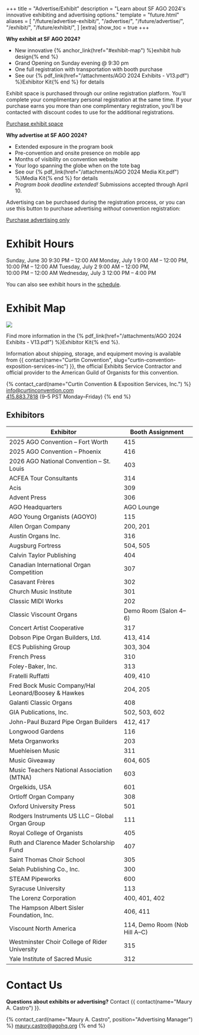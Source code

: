 +++
title = "Advertise/Exhibit"
description = "Learn about SF AGO 2024's innovative exhibiting and advertising options."
template = "future.html"
aliases = [
  "/future/advertise-exhibit/",
  "/advertise/",
  "/future/advertise/",
  "/exhibit/",
  "/future/exhibit/",
]
[extra]
show_toc = true
+++

**Why exhibit at SF AGO 2024?**

<div class="close">

* New innovative {% anchor_link(href="#exhibit-map") %}exhibit hub design{% end %}
* Grand Opening on Sunday evening @ 9:30 pm
* One full registration with transportation with booth purchase
* See our {% pdf_link(href="/attachments/AGO 2024 Exhibits - V13.pdf") %}Exhibitor Kit{% end %} for details

</div>

<div class="action-panel">

Exhibit space is purchased through our online registration platform. You'll complete your
complimentary personal registration at the same time. If your purchase earns you more than one
complimentary registration, you'll be contacted with discount codes to use for the additional
registrations.

<!----><a class="fancy-button" href="https://cvent.me/51d9XL?rt=6B6Nfs2wRkOnExmEXBYmYA&RefId=sfago2024.org%2Fexhibit" rel="external" target="_blank">Purchase exhibit space</a>
</div>

**Why advertise at SF AGO 2024?**

<div class="close">

* Extended exposure in the program book
* Pre-convention and onsite presence on mobile app
* Months of visibility on convention website
* Your logo spanning the globe when on the tote bag
* See our {% pdf_link(href="/attachments/AGO 2024 Media Kit.pdf") %}Media Kit{% end %} for details
* *Program book deadline extended!* Submissions accepted through April 10.

</div>

<div class="action-panel">

Advertising can be purchased during the registration process, or you
can use this button to purchase advertising *without* convention registration:

<!----><a class="fancy-button" href="https://cvent.me/ZnoZLw?rt=GJT4bzbOv0S-wVSLdNVddw&RefId=sfago2024.org%2Fadvertise" rel="external" target="_blank">Purchase advertising only</a>
</div>

# Exhibit Hours

<div class="schedule equal">
<span class="time">Sunday, June 30</span>
<span class="event">9:30 PM – 12:00 AM</span>
<span class="time">Monday, July 1</span>
<span class="event">9:00 AM – 12:00 PM,<br>10:00 PM – 12:00 AM</span>
<span class="time">Tuesday, July 2</span>
<span class="event">9:00 AM – 12:00 PM,<br>10:00 PM – 12:00 AM</span>
<span class="time">Wednesday, July 3</span>
<span class="event">12:00 PM – 4:00 PM</span>
</div>

You can also see exhibit hours in the <a href="/schedule/">schedule</a>.

# Exhibit Map

<img class="full-width-image" style="aspect-ratio: 842 / 909" src="/attachments/exhibits-map-20240529.png">

Find more information in the {% pdf_link(href="/attachments/AGO 2024 Exhibits - V13.pdf") %}Exhibitor Kit{% end %}.

Information about shipping, storage, and equipment moving is available from {{ contact(name="Curtin Convention", slug="curtin-convention-exposition-services-inc") }}, the official Exhibits Service Contractor and official provider to the American Guild of Organists for this convention.

{% contact_card(name="Curtin Convention & Exposition Services, Inc.") %}
<a href="mailto:info@curtinconvention.com">info@curtinconvention.com</a><br>
<a href="tel:+14158837818">415.883.7818</a> (9–5 PST Monday–Friday)
{% end %}

## Exhibitors

<script defer src="/sortable.min.js"></script>
<table class="sortable asc">
<thead>
<tr>
  <th class="default-sort"><strong>Exhibitor</strong></th>
  <th class="numeric"><strong>Booth Assignment</strong></th>
</tr>
</thead>
<tbody>
<tr>
  <td>2025 AGO Convention – Fort Worth</td>
  <td>415</td>
</tr>
<tr>
  <td>2025 AGO Convention – Phoenix</td>
  <td>416</td>
</tr>
<tr>
  <td>2026 AGO National Convention – St. Louis</td>
  <td>403</td>
</tr>
<tr>
  <td>ACFEA Tour Consultants</td>
  <td>314</td>
</tr>
<tr>
  <td>Acis</td>
  <td>309</td>
</tr>
<tr>
  <td>Advent Press</td>
  <td>306</td>
</tr>
<tr>
  <td>AGO Headquarters</td>
  <td>AGO Lounge</td>
</tr>
<tr>
  <td>AGO Young Organists (AGOYO)</td>
  <td>115</td>
</tr>
<tr>
  <td>Allen Organ Company</td>
  <td>200, 201</td>
</tr>
<tr>
  <td>Austin Organs Inc.</td>
  <td>316</td>
</tr>
<tr>
  <td>Augsburg Fortress</td>
  <td>504, 505</td>
</tr>
<tr>
  <td>Calvin Taylor Publishing</td>
  <td>404</td>
</tr>
<tr>
  <td>Canadian International Organ Competition</td>
  <td>307</td>
</tr>
<tr>
  <td>Casavant Frères</td>
  <td>302</td>
</tr>
<tr>
  <td>Church Music Institute</td>
  <td>301</td>
</tr>
<tr>
  <td>Classic MIDI Works</td>
  <td>202</td>
</tr>
<tr>
  <td>Classic Viscount Organs</td>
  <td>Demo Room (Salon 4–6)</td>
</tr>
<tr>
  <td>Concert Artist Cooperative</td>
  <td>317</td>
</tr>
<tr>
  <td>Dobson Pipe Organ Builders, Ltd.</td>
  <td>413, 414</td>
</tr>
<tr>
  <td>ECS Publishing Group</td>
  <td>303, 304</td>
</tr>
<tr>
  <td>French Press</td>
  <td>310</td>
</tr>
<tr>
  <td>Foley-Baker, Inc.</td>
  <td>313</td>
</tr>
<tr>
  <td>Fratelli Ruffatti</td>
  <td>409, 410</td>
</tr>
<tr>
  <td>Fred Bock Music Company/<wbr>Hal Leonard/<wbr>Boosey & Hawkes</td>
  <td>204, 205</td>
</tr>
<tr>
  <td>Galanti Classic Organs</td>
  <td>408</td>
</tr>
<tr>
  <td>GIA Publications, Inc.</td>
  <td>502, 503, 602</td>
</tr>
<tr>
  <td>John-Paul Buzard Pipe Organ Builders</td>
  <td>412, 417</td>
</tr>
<tr>
  <td>Longwood Gardens</td>
  <td>116</td>
</tr>
<tr>
  <td>Meta Organworks</td>
  <td>203</td>
</tr>
<tr>
  <td>Muehleisen Music</td>
  <td>311</td>
</tr>
<tr>
  <td>Music Giveaway</td>
  <td>604, 605</td>
</tr>
<tr>
  <td>Music Teachers National Association (MTNA)</td>
  <td>603</td>
</tr>
<tr>
  <td>Orgelkids, USA</td>
  <td>601</td>
</tr>
<tr>
  <td>Ortloff Organ Company</td>
  <td>308</td>
</tr>
<tr>
  <td>Oxford University Press</td>
  <td>501</td>
</tr>
<tr>
  <td>Rodgers Instruments US LLC – Global Organ Group</td>
  <td>111</td>
</tr>
<tr>
  <td>Royal College of Organists</td>
  <td>405</td>
</tr>
<tr>
  <td>Ruth and Clarence Mader Scholarship Fund</td>
  <td>407</td>
</tr>
<tr>
  <td>Saint Thomas Choir School</td>
  <td>305</td>
</tr>
<tr>
  <td>Selah Publishing Co., Inc.</td>
  <td>300</td>
</tr>
<tr>
  <td>STEAM Pipeworks</td>
  <td>600</td>
</tr>
<tr>
  <td>Syracuse University</td>
  <td>113</td>
</tr>
<tr>
  <td>The Lorenz Corporation</td>
  <td>400, 401, 402</td>
</tr>
<tr>
  <td>The Hampson Albert Sisler Foundation, Inc.</td>
  <td>406, 411</td>
</tr>
<tr>
  <td>Viscount North America</td>
  <td>114, Demo Room (Nob Hill A–C)</td>
</tr>
<tr>
  <td>Westminster Choir College of Rider University</td>
  <td>315</td>
</tr>
<tr>
  <td>Yale Institute of Sacred Music</td>
  <td>312</td>
</tr>
</tbody>
</table>
<script>
  document.addEventListener("DOMContentLoaded", () => {
    document.querySelectorAll(".sortable .default-sort").forEach(
       (e) => {
        e.click();
      }
    );
  });
</script>

# Contact Us

**Questions about exhibits or advertising?** Contact {{ contact(name="Maury A. Castro") }}.

{% contact_card(name="Maury A. Castro", position="Advertising Manager") %}
<a href="mailto:maury.castro@agohq.org">maury.castro@agohq.org</a>
{% end %}
